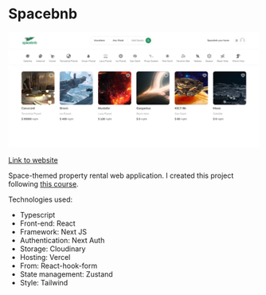 # Spacebnb

![Spacebnb screenshot](/public/images/Spacebnb.png)

[Link to website](https://space-bnb-one.vercel.app/)

Space-themed property rental web application. I created this project following [this course](https://www.youtube.com/watch?v=c_-b_isI4vg&ab_channel=CodeWithAntonio).

Technologies used:

- Typescript
- Front-end: React
- Framework: Next JS
- Authentication: Next Auth
- Storage: Cloudinary
- Hosting: Vercel
- From: React-hook-form
- State management: Zustand
- Style: Tailwind
